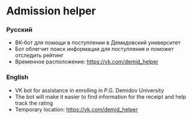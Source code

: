 # Admission helper

### Русский

- ВК-бот для помощи в поступлении в Демидовский университет
- Бот облегчит поиск информации для поступления и поможет отследить рейтинг
- Временное расположение: https://vk.com/demid_helper

### English

- VK bot for assistance in enrolling in P.G. Demidov University
- The bot will make it easier to find information for the receipt and help track the rating
- Temporary location: https://vk.com/demid_helper
